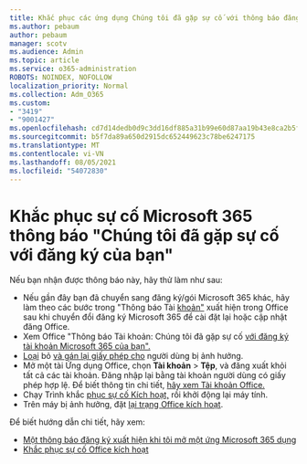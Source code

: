 ```yaml
---
title: Khắc phục các ứng dụng Chúng tôi đã gặp sự cố với thông báo đăng ký của bạn
ms.author: pebaum
author: pebaum
manager: scotv
ms.audience: Admin
ms.topic: article
ms.service: o365-administration
ROBOTS: NOINDEX, NOFOLLOW
localization_priority: Normal
ms.collection: Adm_O365
ms.custom:
- "3419"
- "9001427"
ms.openlocfilehash: cd7d14dedb0d9c3dd16df885a31b99e60d87aa19b43e8ca2b5f46e6ce7b5e035
ms.sourcegitcommit: b5f7da89a650d2915dc652449623c78be6247175
ms.translationtype: MT
ms.contentlocale: vi-VN
ms.lasthandoff: 08/05/2021
ms.locfileid: "54072830"
---
```

# <a name="fixing-the-microsoft-365-apps-weve-run-into-a-problem-with-your-subscription-message"></a>Khắc phục sự cố Microsoft 365 thông báo "Chúng tôi đã gặp sự cố với đăng ký của bạn"

Nếu bạn nhận được thông báo này, hãy thử làm như sau:

- Nếu gần đây bạn đã chuyển sang đăng ký/gói Microsoft 365 khác, hãy làm theo các bước trong "Thông báo Tài [khoản"](https://support.office.com/article/account-notice-appears-in-office-after-switching-office-365-plans-857dc33a-1efc-4ce7-ac3f-ef616314e27d) xuất hiện trong Office sau khi chuyển đổi đăng ký Microsoft 365 để cài đặt lại hoặc cập nhật đăng Office.
- Xem Office "Thông báo Tài khoản: Chúng tôi đã gặp sự cố [với đăng ký tài khoản Microsoft 365 của bạn".](https://support.office.com/article/office-error-account-notice-we-ve-run-into-a-problem-with-your-office-365-subscription-17f71ecb-f53c-4f3d-ae18-7230ca1594c1) 
- [Loại](https://docs.microsoft.com/microsoft-365/admin/manage/remove-licenses-from-users) bỏ [và gán lại giấy phép cho](https://docs.microsoft.com/microsoft-365/admin/manage/assign-licenses-to-users) người dùng bị ảnh hưởng.
- Mở một tài Ứng dụng Office, chọn **Tài khoản**  >  **Tệp**, và đăng xuất khỏi tất cả các tài khoản. Đăng nhập lại bằng tài khoản người dùng có giấy phép hợp lệ. Để biết thông tin chi tiết, [hãy xem Tài khoản Office.](https://support.office.com/article/628ea040-f265-49de-b986-be09c3ebf8a9)
- Chạy Trình khắc [phục sự cố Kích hoạt,](https://aka.ms/SARA-OfficeActivation-Alchemy) rồi khởi động lại máy tính.
- Trên máy bị ảnh hưởng, đặt [lại trạng Office kích hoạt](https://docs.microsoft.com/office365/troubleshoot/activation/reset-office-365-proplus-activation-state).

Để biết hướng dẫn chi tiết, hãy xem:
- [Một thông báo đăng ký xuất hiện khi tôi mở một ứng Microsoft 365 dụng](https://support.office.com/article/4cabe32c-f594-4c0e-9191-3d3ade10cceb)
- [Khắc phục sự cố Office kích hoạt](https://support.office.com/article/0d23d3c0-c19c-4b2f-9845-5344fedc4380)